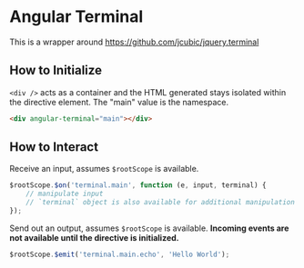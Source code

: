 # Angular Terminal
This is a wrapper around https://github.com/jcubic/jquery.terminal

## How to Initialize
`<div />` acts as a container and the HTML generated stays isolated within the directive element.
The "main" value is the namespace.
```html
<div angular-terminal="main"></div>
```

## How to Interact
Receive an input, assumes `$rootScope` is available.
```js
$rootScope.$on('terminal.main', function (e, input, terminal) {
	// manipulate input
	// `terminal` object is also available for additional manipulation
});
```

Send out an output, assumes `$rootScope` is available. **Incoming events are not available until the directive is initialized.**

```js
$rootScope.$emit('terminal.main.echo', 'Hello World');
```